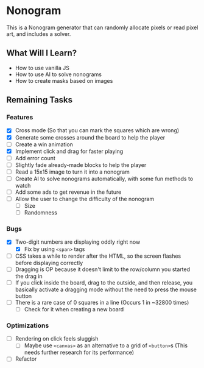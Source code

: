 # Nonogram

This is a Nonogram generator that can randomly allocate pixels or read pixel art, and includes a solver.

## What Will I Learn?

- How to use vanilla JS
- How to use AI to solve nonograms
- How to create masks based on images

## Remaining Tasks

### Features

- [x] Cross mode (So that you can mark the squares which are wrong)
- [x] Generate some crosses around the board to help the player
- [ ] Create a win animation
- [x] Implement click and drag for faster playing
- [ ] Add error count
- [ ] Slightly fade already-made blocks to help the player
- [ ] Read a 15x15 image to turn it into a nonogram
- [ ] Create AI to solve nonograms automatically, with some fun methods to watch
- [ ] Add some ads to get revenue in the future
- [ ] Allow the user to change the difficulty of the nonogram
  - [ ] Size
  - [ ] Randomness

### Bugs

- [x] Two-digit numbers are displaying oddly right now
  - [x] Fix by using `<span>` tags
- [ ] CSS takes a while to render after the HTML, so the screen flashes before displaying correctly
- [ ] Dragging is OP because it doesn't limit to the row/column you started the drag in
- [ ] If you click inside the board, drag to the outside, and then release, you basically activate a dragging mode without the need to press the mouse button
- [ ] There is a rare case of 0 squares in a line (Occurs 1 in ~32800 times)
  - [ ] Check for it when creating a new board

### Optimizations

- [ ] Rendering on click feels sluggish
  - [ ] Maybe use `<canvas>` as an alternative to a grid of `<button>`s (This needs further research for its performance)
- [ ] Refactor